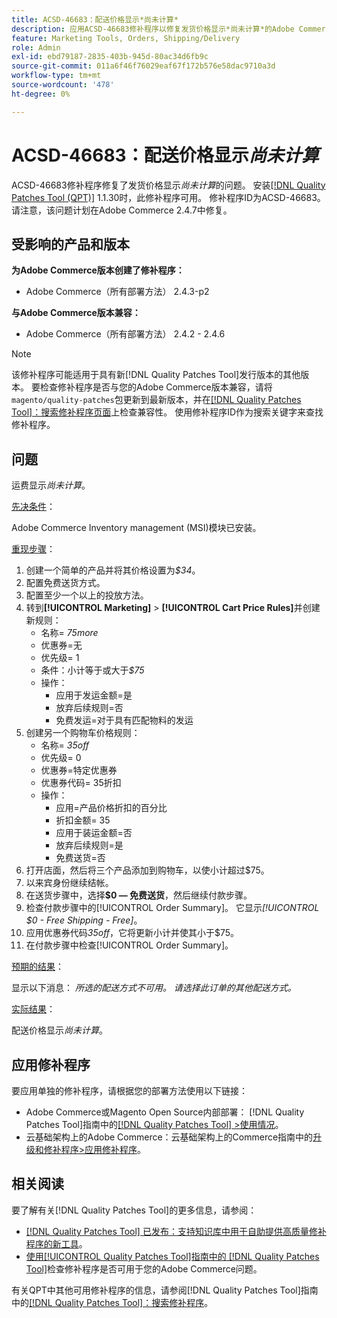 ```yaml
---
title: ACSD-46683：配送价格显示*尚未计算*
description: 应用ACSD-46683修补程序以修复发货价格显示*尚未计算*的Adobe Commerce问题。
feature: Marketing Tools, Orders, Shipping/Delivery
role: Admin
exl-id: ebd79187-2835-403b-945d-80ac34d6fb9c
source-git-commit: 011a6f46f76029eaf67f172b576e58dac9710a3d
workflow-type: tm+mt
source-wordcount: '478'
ht-degree: 0%

---
```


# ACSD-46683：配送价格显示&#x200B;*尚未计算*

ACSD-46683修补程序修复了发货价格显示&#x200B;*尚未计算*&#x200B;的问题。 安装[[!DNL Quality Patches Tool (QPT)]](https://experienceleague.adobe.com/zh-hans/docs/commerce-operations/tools/quality-patches-tool/quality-patches-tool-to-self-serve-quality-patches) 1.1.30时，此修补程序可用。 修补程序ID为ACSD-46683。 请注意，该问题计划在Adobe Commerce 2.4.7中修复。

## 受影响的产品和版本

**为Adobe Commerce版本创建了修补程序：**

* Adobe Commerce（所有部署方法） 2.4.3-p2

**与Adobe Commerce版本兼容：**

* Adobe Commerce（所有部署方法） 2.4.2 - 2.4.6

>[!NOTE]
>
>该修补程序可能适用于具有新[!DNL Quality Patches Tool]发行版本的其他版本。 要检查修补程序是否与您的Adobe Commerce版本兼容，请将`magento/quality-patches`包更新到最新版本，并在[[!DNL Quality Patches Tool]：搜索修补程序页面](https://experienceleague.adobe.com/tools/commerce-quality-patches/index.html?lang=zh-Hans)上检查兼容性。 使用修补程序ID作为搜索关键字来查找修补程序。

## 问题

运费显示&#x200B;*尚未计算*。

<u>先决条件</u>：

Adobe Commerce Inventory management (MSI)模块已安装。

<u>重现步骤</u>：

1. 创建一个简单的产品并将其价格设置为&#x200B;*$34*。
1. 配置免费送货方式。
1. 配置至少一个以上的投放方法。
1. 转到&#x200B;**[!UICONTROL Marketing]** > **[!UICONTROL Cart Price Rules]**&#x200B;并创建新规则：
   * 名称= *75more*
   * 优惠券=无
   * 优先级= 1
   * 条件：小计等于或大于&#x200B;*$75*
   * 操作：
      * 应用于发运金额=是
      * 放弃后续规则=否
      * 免费发运=对于具有匹配物料的发运
1. 创建另一个购物车价格规则：
   * 名称= *35off*
   * 优先级= 0
   * 优惠券=特定优惠券
   * 优惠券代码= 35折扣
   * 操作：
      * 应用=产品价格折扣的百分比
      * 折扣金额= 35
      * 应用于装运金额=否
      * 放弃后续规则=是
      * 免费送货=否
1. 打开店面，然后将三个产品添加到购物车，以使小计超过$75。
1. 以来宾身份继续结帐。
1. 在送货步骤中，选择&#x200B;**$0 — 免费送货**，然后继续付款步骤。
1. 检查付款步骤中的[!UICONTROL Order Summary]。 它显示&#x200B;*[!UICONTROL $0 - Free Shipping - Free]*。
1. 应用优惠券代码&#x200B;*35off*，它将更新小计并使其小于$75。
1. 在付款步骤中检查[!UICONTROL Order Summary]。

<u>预期的结果</u>：

显示以下消息： *所选的配送方式不可用。 请选择此订单的其他配送方式。*

<u>实际结果</u>：

配送价格显示&#x200B;*尚未计算*。

## 应用修补程序

要应用单独的修补程序，请根据您的部署方法使用以下链接：

* Adobe Commerce或Magento Open Source内部部署： [!DNL Quality Patches Tool]指南中的[[!DNL Quality Patches Tool] >使用情况](/help/tools/quality-patches-tool/usage.md)。
* 云基础架构上的Adobe Commerce：云基础架构上的Commerce指南中的[升级和修补程序>应用修补程序](https://experienceleague.adobe.com/docs/commerce-cloud-service/user-guide/develop/upgrade/apply-patches.html?lang=zh-Hans)。

## 相关阅读

要了解有关[!DNL Quality Patches Tool]的更多信息，请参阅：

* [[!DNL Quality Patches Tool] 已发布：支持知识库中用于自助提供高质量修补程序的新工具](https://experienceleague.adobe.com/zh-hans/docs/commerce-operations/tools/quality-patches-tool/quality-patches-tool-to-self-serve-quality-patches)。
* [使用[!UICONTROL Quality Patches Tool]指南中的 [!DNL Quality Patches Tool]](/help/tools/quality-patches-tool/patches-available-in-qpt/check-patch-for-magento-issue-with-magento-quality-patches.md)检查修补程序是否可用于您的Adobe Commerce问题。


有关QPT中其他可用修补程序的信息，请参阅[!DNL Quality Patches Tool]指南中的[[!DNL Quality Patches Tool]：搜索修补程序](https://experienceleague.adobe.com/tools/commerce-quality-patches/index.html?lang=zh-Hans)。
